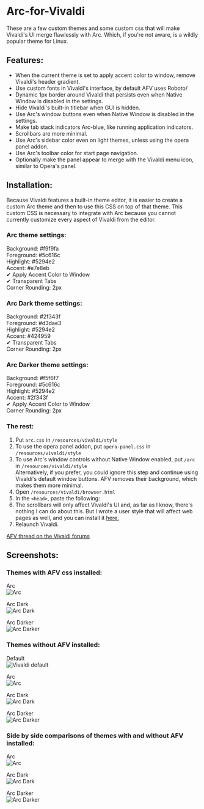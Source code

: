 # Arc-for-Vivaldi

These are a few custom themes and some custom css that will make Vivaldi's UI merge flawlessly with Arc. Which, if you're not aware, is a wildly popular theme for Linux.

## Features:

- When the current theme is set to apply accent color to window, remove Vivaldi's header gradient.
- Use custom fonts in Vivaldi's interface, by default AFV uses Roboto/
- Dynamic 1px border around Vivaldi that persists even when Native Window is disabled in the settings.
- Hide Vivaldi's built-in titlebar when GUI is hidden.
- Use Arc's window buttons even when Native Window is disabled in the settings.
- Make tab stack indicators Arc-blue, like running application indicators.
- Scrollbars are more minimal.
- Use Arc's sidebar color even on light themes, unless using the opera panel addon.
- Use Arc's toolbar color for start page navigation.
- Optionally make the panel appear to merge with the Vivaldi menu icon, similar to Opera's panel.

## Installation:

Because Vivaldi features a built-in theme editor, it is easier to create a custom Arc theme and then to use this CSS on top of that theme. This custom CSS is necessary to integrate with Arc because you cannot currently customize every aspect of Vivaldi from the editor.

### Arc theme settings:

Background: #f9f9fa  
Foreground: #5c616c  
Highlight: #5294e2  
Accent: #e7e8eb  
✔ Apply Accent Color to Window  
✔ Transparent Tabs  
Corner Rounding: 2px

### Arc Dark theme settings:

Background: #2f343f  
Foreground: #d3dae3  
Highlight: #5294e2  
Accent: #424959  
✔ Transparent Tabs  
Corner Rounding: 2px
 
### Arc Darker theme settings:

Background: #f5f6f7  
Foreground: #5c616c  
Highlight: #5294e2  
Accent: #2f343f  
✔ Apply Accent Color to Window  
Corner Rounding: 2px
 
### The rest:

1. Put `arc.css` in `/resources/vivaldi/style`
2. To use the opera panel addon, put `opera-panel.css` in `/resources/vivaldi/style`
3. To use Arc's window controls without Native Window enabled, put `/arc` in `/resources/vivaldi/style`  
    Alternatively, if you prefer, you could ignore this step and continue using Vivaldi's default window buttons. AFV removes their background, which makes them more minimal.
4. Open `/resources/vivaldi/browser.html`
5. In the `<head>`, paste the following:
    <link rel="stylesheet" href="style/arc.css" />
    <link rel="stylesheet" href="style/opera-panel.css" />
6. The scrollbars will only affect Vivaldi's UI and, as far as I know, there's nothing I can do about this. But I wrote a user style that will affect web pages as well, and you can install it [here.](https://userstyles.org/styles/142645/arc-scrollbars)
7. Relaunch Vivaldi.

[AFV thread on the Vivaldi forums](https://forum.vivaldi.net/post/137297)

## Screenshots:

### Themes with AFV css installed:

Arc  
![Arc](https://raw.githubusercontent.com/Tiamarth/Arc-for-Vivaldi/master/scrots/arc.png)

Arc Dark  
![Arc Dark](https://raw.githubusercontent.com/Tiamarth/Arc-for-Vivaldi/master/scrots/arc-dark.png)

Arc Darker  
![Arc Darker](https://raw.githubusercontent.com/Tiamarth/Arc-for-Vivaldi/master/scrots/arc-darker.png)

### Themes without AFV installed:

Default  
![Vivaldi default](https://raw.githubusercontent.com/Tiamarth/Arc-for-Vivaldi/master/scrots/default.png)

Arc  
![Arc](https://raw.githubusercontent.com/Tiamarth/Arc-for-Vivaldi/master/scrots/arc-nocss.png)

Arc Dark  
![Arc Dark](https://raw.githubusercontent.com/Tiamarth/Arc-for-Vivaldi/master/scrots/arc-dark-nocss.png)

Arc Darker  
![Arc Darker](https://raw.githubusercontent.com/Tiamarth/Arc-for-Vivaldi/master/scrots/arc-darker-nocss.png)

### Side by side comparisons of themes with and without AFV installed:

Arc  
![Arc](https://raw.githubusercontent.com/Tiamarth/Arc-for-Vivaldi/master/scrots/arc-compare.png)

Arc Dark  
![Arc Dark](https://raw.githubusercontent.com/Tiamarth/Arc-for-Vivaldi/master/scrots/arc-dark-compare.png)

Arc Darker  
![Arc Darker](https://raw.githubusercontent.com/Tiamarth/Arc-for-Vivaldi/master/scrots/arc-darker-compare.png)
